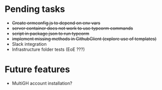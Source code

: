 # Pending tasks
- ~~Create ormconfig.js to depend on env vars~~
- ~~server container does not work to use typeorm commands~~
- ~~script in package.json to run typeorm~~
- ~~implement missing methods in GithubClient (explore use of templates)~~
- Slack integration
- Infrastructure folder tests (EoE ???)

# Future features
- MultiGH account installation?